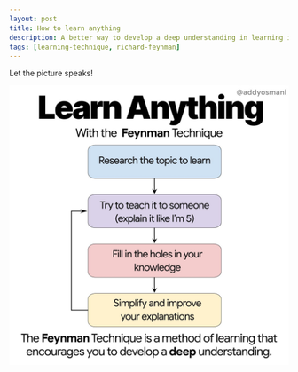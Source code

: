 ```yaml
---
layout: post
title: How to learn anything
description: A better way to develop a deep understanding in learning is to use the "Feynman Technique".
tags: [learning-technique, richard-feynman]
---
```


Let the picture speaks!

![Feynman Technique on Learning Anything](assets/post-images/feynman-technique.png)